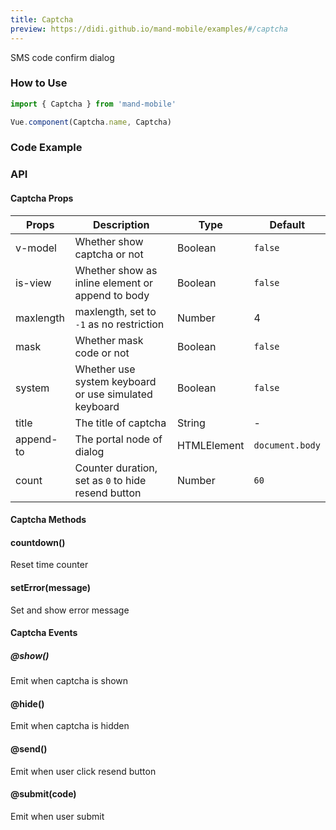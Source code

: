 ```yaml
---
title: Captcha
preview: https://didi.github.io/mand-mobile/examples/#/captcha
---
```

SMS code confirm dialog

### How to Use

```javascript
import { Captcha } from 'mand-mobile'

Vue.component(Captcha.name, Captcha)
```

### Code Example
<!-- DEMO -->

### API

#### Captcha Props
| Props | Description | Type | Default |
|----|-----|------|------|
| v-model | Whether show captcha or not | Boolean | `false` |
| is-view | Whether show as inline element or append to body | Boolean |`false`|
| maxlength | maxlength, set to `-1` as no restriction | Number | 4 |
| mask | Whether mask code or not | Boolean | `false` |
| system | Whether use system keyboard or use simulated keyboard | Boolean | `false` |
|title| The title of captcha | String | - |
| append-to | The portal node of dialog | HTMLElement | `document.body` | - |
| count | Counter duration, set as `0` to hide resend button | Number | `60` |


#### Captcha Methods

#### countdown()
Reset time counter

#### setError(message)
Set and show error message

#### Captcha Events

##### @show()
Emit when captcha is shown

#### @hide()
Emit when captcha is hidden

#### @send()
Emit when user click resend button

#### @submit(code)
Emit when user submit
